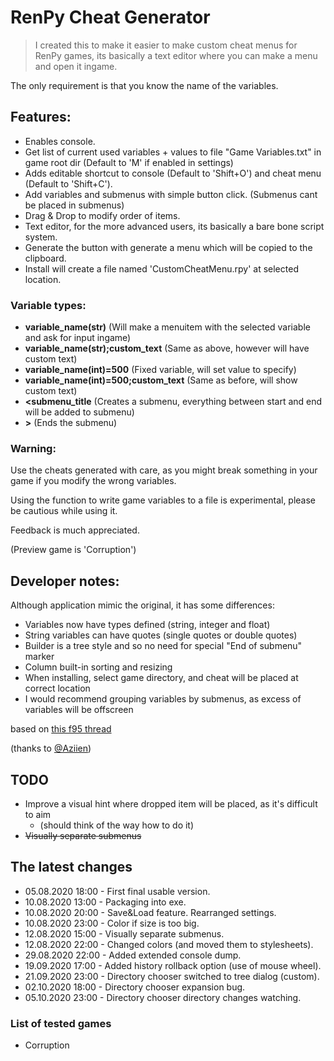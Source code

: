 # RenPy Cheat Generator

> I created this to make it easier to make custom cheat menus for RenPy games, its basically a text editor where you can
> make a menu and open it ingame.

The only requirement is that you know the name of the variables.

## Features:
- Enables console.
- Get list of current used variables + values to file "Game Variables.txt" in game root dir 
(Default to 'M' if enabled in settings)
- Adds editable shortcut to console (Default to 'Shift+O') and cheat menu (Default to 'Shift+C').
- Add variables and submenus with simple button click. (Submenus cant be placed in submenus)
- Drag & Drop to modify order of items.
- Text editor, for the more advanced users, its basically a bare bone script system.
- Generate the button with generate a menu which will be copied to the clipboard.
- Install will create a file named 'CustomCheatMenu.rpy' at selected location.

### Variable types:
- **variable_name(str)** (Will make a menuitem with the selected variable and ask for input ingame)
- **variable_name(str);custom_text** (Same as above, however will have custom text)
- **variable_name(int)=500** (Fixed variable, will set value to specify)
- **variable_name(int)=500;custom_text** (Same as before, will show custom text)
- **\<submenu_title** (Creates a submenu, everything between start and end will be added to submenu)
- **\>** (Ends the submenu)

### Warning:
Use the cheats generated with care, as you might break something in your game if you modify the wrong variables.

Using the function to write game variables to a file is experimental, please be cautious while using it.

Feedback is much appreciated.

(Preview game is 'Corruption')

## Developer notes:
Although application mimic the original, it has some differences:
- Variables now have types defined (string, integer and float)
- String variables can have quotes (single quotes or double quotes)
- Builder is a tree style and so no need for special "End of submenu" marker
- Column built-in sorting and resizing
- When installing, select game directory, and cheat will be placed at correct location
- I would recommend grouping variables by submenus, as excess of variables will be offscreen

based on [this f95 thread](https://f95zone.to/threads/renpy-cheat-generator.14104/) 

(thanks to [@Aziien](https://f95zone.to/members/aziien.13215/))

## TODO
- Improve a visual hint where dropped item will be placed, as it's difficult to aim
  - (should think of the way how to do it)
- ~~Visually separate submenus~~

## The latest changes
- 05.08.2020 18:00 - First final usable version.
- 10.08.2020 13:00 - Packaging into exe.
- 10.08.2020 20:00 - Save&Load feature. Rearranged settings.
- 10.08.2020 23:00 - Color if size is too big.
- 12.08.2020 15:00 - Visually separate submenus.
- 12.08.2020 22:00 - Changed colors (and moved them to stylesheets).
- 29.08.2020 22:00 - Added extended console dump.
- 19.09.2020 17:00 - Added history rollback option (use of mouse wheel).
- 21.09.2020 23:00 - Directory chooser switched to tree dialog (custom).
- 02.10.2020 18:00 - Directory chooser expansion bug.
- 05.10.2020 23:00 - Directory chooser directory changes watching.

### List of tested games
- Corruption

